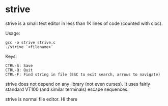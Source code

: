 strive
===

strive is a small text editor in less than 1K lines of code (counted with cloc).

Usage: 

    gcc -o strive strive.c
    ./strive `<filename>`

Keys:

    CTRL-S: Save
    CTRL-Q: Quit
    CTRL-F: Find string in file (ESC to exit search, arrows to navigate)

strive does not depend on any library (not even curses). It uses fairly standard
VT100 (and similar terminals) escape sequences. 

strive is normal file editor.
Hi there